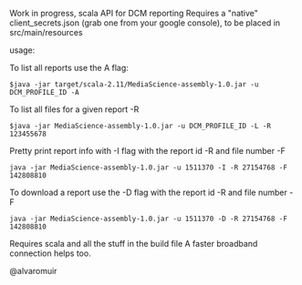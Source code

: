 Work in progress, scala API for DCM reporting
Requires a "native" client_secrets.json (grab one from your google console), to be placed in src/main/resources


usage:

To list all reports use the A flag:
```
$java -jar target/scala-2.11/MediaScience-assembly-1.0.jar -u DCM_PROFILE_ID -A
```

To list all files for a given report -R
```
$java -jar MediaScience-assembly-1.0.jar -u DCM_PROFILE_ID -L -R 123455678
```

Pretty print report info with  -I flag with the report id -R and file number -F
```
java -jar MediaScience-assembly-1.0.jar -u 1511370 -I -R 27154768 -F 142808810
```

To download a report use the -D flag with the report id -R and file number -F
```
java -jar MediaScience-assembly-1.0.jar -u 1511370 -D -R 27154768 -F 142808810
```

Requires scala and all the stuff in the build file
A faster broadband connection helps too.


@alvaromuir
